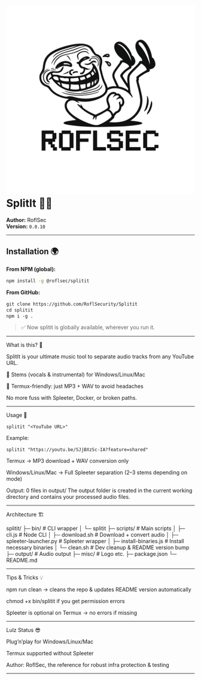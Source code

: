 # ![SplitIt Logo](./misc/logo.png) SplitIt 🎵💥

**Author:** RoflSec  
**Version:** `0.0.10`  <!-- dynamically updated by clean.sh -->

---
<!-- project size: 63.60 MB -->

## Installation 🌍

**From NPM (global):**
```bash
npm install -g @roflsec/splitit
```
**From GitHub:**
```
git clone https://github.com/RoflSecurity/Splitit
cd splitit
npm i -g .
```
> ✅ Now splitit is globally available, wherever you run it.




---

What is this? 🤔

SplitIt is your ultimate music tool to separate audio tracks from any YouTube URL.

🎹 Stems (vocals & instrumental) for Windows/Linux/Mac

📱 Termux-friendly: just MP3 + WAV to avoid headaches


No more fuss with Spleeter, Docker, or broken paths.


---

Usage 🚀
```
splitit "<YouTube URL>"
```
Example:
```
splitit "https://youtu.be/SJjBXzSc-IA?feature=shared"
```
Termux → MP3 download + WAV conversion only

Windows/Linux/Mac → Full Spleeter separation (2–3 stems depending on mode)


Output: 0 files in output/
The output folder is created in the current working directory and contains your processed audio files.


---

Architecture 🏗️

splitit/
├─ bin/                     # CLI wrapper
│  └─ splitit
├─ scripts/                 # Main scripts
│  ├─ cli.js                # Node CLI
│  ├─ download.sh           # Download + convert audio
│  ├─ spleeter-launcher.py  # Spleeter wrapper
│  ├─ install-binaries.js   # Install necessary binaries
│  └─ clean.sh              # Dev cleanup & README version bump
├─ output/                  # Audio output
├─ misc/                    # Logo etc.
├─ package.json
└─ README.md


---

Tips & Tricks 💡

npm run clean → cleans the repo & updates README version automatically

chmod +x bin/splitit if you get permission errors

Spleeter is optional on Termux → no errors if missing



---

Lulz Status 😎

Plug’n’play for Windows/Linux/Mac

Termux supported without Spleeter

Author: RoflSec, the reference for robust infra protection & testing


---
